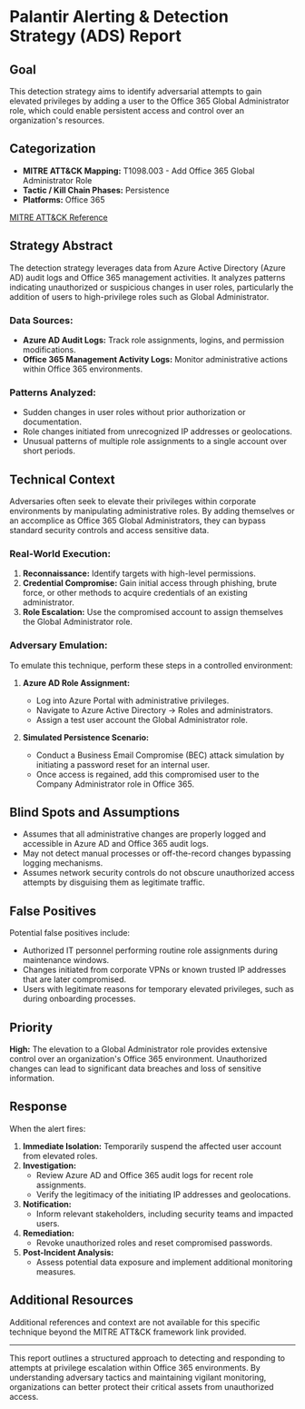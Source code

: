 # Palantir Alerting & Detection Strategy (ADS) Report

## Goal
This detection strategy aims to identify adversarial attempts to gain elevated privileges by adding a user to the Office 365 Global Administrator role, which could enable persistent access and control over an organization's resources.

## Categorization
- **MITRE ATT&CK Mapping:** T1098.003 - Add Office 365 Global Administrator Role
- **Tactic / Kill Chain Phases:** Persistence
- **Platforms:** Office 365

[MITRE ATT&CK Reference](https://attack.mitre.org/techniques/T1098/003)

## Strategy Abstract
The detection strategy leverages data from Azure Active Directory (Azure AD) audit logs and Office 365 management activities. It analyzes patterns indicating unauthorized or suspicious changes in user roles, particularly the addition of users to high-privilege roles such as Global Administrator.

### Data Sources:
- **Azure AD Audit Logs:** Track role assignments, logins, and permission modifications.
- **Office 365 Management Activity Logs:** Monitor administrative actions within Office 365 environments.

### Patterns Analyzed:
- Sudden changes in user roles without prior authorization or documentation.
- Role changes initiated from unrecognized IP addresses or geolocations.
- Unusual patterns of multiple role assignments to a single account over short periods.

## Technical Context
Adversaries often seek to elevate their privileges within corporate environments by manipulating administrative roles. By adding themselves or an accomplice as Office 365 Global Administrators, they can bypass standard security controls and access sensitive data.

### Real-World Execution:
1. **Reconnaissance:** Identify targets with high-level permissions.
2. **Credential Compromise:** Gain initial access through phishing, brute force, or other methods to acquire credentials of an existing administrator.
3. **Role Escalation:** Use the compromised account to assign themselves the Global Administrator role.

### Adversary Emulation:
To emulate this technique, perform these steps in a controlled environment:

1. **Azure AD Role Assignment:**
   - Log into Azure Portal with administrative privileges.
   - Navigate to Azure Active Directory -> Roles and administrators.
   - Assign a test user account the Global Administrator role.

2. **Simulated Persistence Scenario:**
   - Conduct a Business Email Compromise (BEC) attack simulation by initiating a password reset for an internal user.
   - Once access is regained, add this compromised user to the Company Administrator role in Office 365.

## Blind Spots and Assumptions
- Assumes that all administrative changes are properly logged and accessible in Azure AD and Office 365 audit logs.
- May not detect manual processes or off-the-record changes bypassing logging mechanisms.
- Assumes network security controls do not obscure unauthorized access attempts by disguising them as legitimate traffic.

## False Positives
Potential false positives include:
- Authorized IT personnel performing routine role assignments during maintenance windows.
- Changes initiated from corporate VPNs or known trusted IP addresses that are later compromised.
- Users with legitimate reasons for temporary elevated privileges, such as during onboarding processes.

## Priority
**High:** The elevation to a Global Administrator role provides extensive control over an organization's Office 365 environment. Unauthorized changes can lead to significant data breaches and loss of sensitive information.

## Response
When the alert fires:
1. **Immediate Isolation:** Temporarily suspend the affected user account from elevated roles.
2. **Investigation:**
   - Review Azure AD and Office 365 audit logs for recent role assignments.
   - Verify the legitimacy of the initiating IP addresses and geolocations.
3. **Notification:**
   - Inform relevant stakeholders, including security teams and impacted users.
4. **Remediation:**
   - Revoke unauthorized roles and reset compromised passwords.
5. **Post-Incident Analysis:**
   - Assess potential data exposure and implement additional monitoring measures.

## Additional Resources
Additional references and context are not available for this specific technique beyond the MITRE ATT&CK framework link provided.

---

This report outlines a structured approach to detecting and responding to attempts at privilege escalation within Office 365 environments. By understanding adversary tactics and maintaining vigilant monitoring, organizations can better protect their critical assets from unauthorized access.